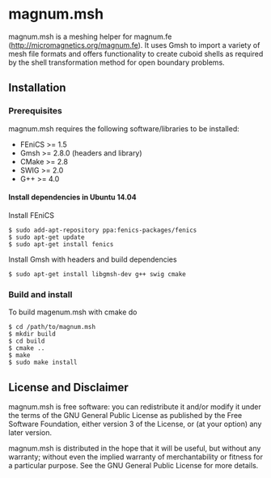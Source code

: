 magnum.msh
==========

magnum.msh is a meshing helper for magnum.fe (http://micromagnetics.org/magnum.fe). It uses Gmsh to import a variety of mesh file formats and offers functionality to create cuboid shells as required by the shell transformation method for open boundary problems.

Installation
------------
### Prerequisites
magnum.msh requires the following software/libraries to be installed:

* FEniCS >= 1.5
* Gmsh >= 2.8.0 (headers and library)
* CMake >= 2.8
* SWIG >= 2.0
* G++ >= 4.0

#### Install dependencies in Ubuntu 14.04
Install FEniCS

    $ sudo add-apt-repository ppa:fenics-packages/fenics
    $ sudo apt-get update
    $ sudo apt-get install fenics

Install Gmsh with headers and build dependencies

    $ sudo apt-get install libgmsh-dev g++ swig cmake

### Build and install
To build magenum.msh with cmake do

    $ cd /path/to/magnum.msh
    $ mkdir build
    $ cd build
    $ cmake ..
    $ make
    $ sudo make install

License and Disclaimer
----------------------
magnum.msh is free software: you can redistribute it and/or modify it under the terms of the GNU General Public License as published by the Free Software Foundation, either version 3 of the License, or (at your option) any later version.

magnum.msh is distributed in the hope that it will be useful, but without any warranty; without even the implied warranty of merchantability or fitness for a particular purpose. See the GNU General Public License for more details.
